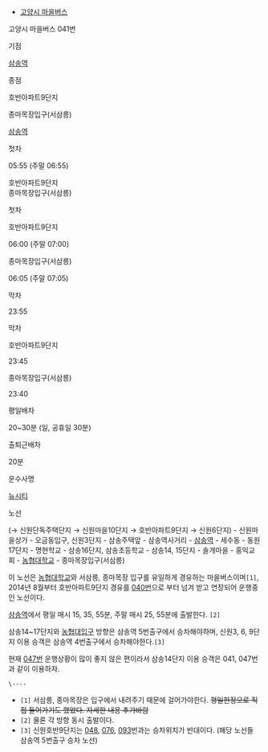   * [고양시 마을버스](%EA%B3%A0%EC%96%91%EC%8B%9C%20%EB%A7%88%EC%9D%84%EB%B2%84%EC%8A%A4.md)  

고양시 마을버스 041번

기점

[삼송역](%EC%82%BC%EC%86%A1%EC%97%AD.md)

종점

호반아파트9단지

종마목장입구(서삼릉)

[삼송역](%EC%82%BC%EC%86%A1%EC%97%AD.md)

첫차

05:55 (주말 06:55)

호반아파트9단지  
종마목장입구(서삼릉)

첫차

호반아파트9단지

06:00 (주말 07:00)

종마목장입구(서삼릉)

06:05 (주말 07:05)

막차

23:55

막차

호반아파트9단지

23:45

종마목장입구(서삼릉)

23:40

평일배차

20~30분 (일, 공휴일 30분)

출퇴근배차

20분

운수사명

[뉴시티](%EB%89%B4%EC%8B%9C%ED%8B%B0.md)

노선

(→ 신원단독주택단지 → 신원마을10단지 → 호반아파트9단지 → 신원6단지) - 신원마을상가 - 오금동입구, 신원3단지 - 삼송주택앞 -
삼송역사거리 - [삼송역](%EC%82%BC%EC%86%A1%EC%97%AD.md) \- 세수동 - 동원17단지 - 명현학교 -
삼송16단지, 삼송초등학교 - 삼송14, 15단지 - 솔개마을 - 홍익교회 -
[농협대학교](%EB%86%8D%ED%98%91%EB%8C%80%ED%95%99%EA%B5%90.md) \- 종마목장입구(서삼릉)

  
이 노선은 [농협대학교](%EB%86%8D%ED%98%91%EB%8C%80%ED%95%99%EA%B5%90.md)와 서삼릉, 종마목장
입구를 유일하게 경유하는 마을버스이며`[1]`, 2014년 8월부터 호반아파트9단지 경유를
[040번](%EA%B3%A0%EC%96%91%20%EB%B2%84%EC%8A%A4%20040.md)으로 부터 넘겨 받고 연장되어
운행중인 노선이다.

[삼송역](%EC%82%BC%EC%86%A1%EC%97%AD.md)에서 평일 매시 15, 35, 55분, 주말 매시 25, 55분에
출발한다. `[2]`

삼송14~17단지와 [농협대입구](%EB%86%8D%ED%98%91%EB%8C%80%ED%95%99%EA%B5%90.md) 방향은
삼송역 5번출구에서 승차해야하며, 신원3, 6, 9단지 이용 승객은 삼송역 4번출구에서 승차해야한다.`[3]`

현재 [047번](%EA%B3%A0%EC%96%91%20%EB%B2%84%EC%8A%A4%20047.md) 운행상황이 많이 좋지 않은
편이라서 삼송14단지 이용 승객은 041, 047번과 같이 이용하자.

`\----`

  * `[1]` 서삼릉, 종마목장은 입구에서 내려주기 때문에 걸어가야한다. <del>평일한정으로 직접 들어가기도 했었다. 자세한 내용 추가바람</del>
  * `[2]` 물론 각 방향 동시 출발이다.
  * `[3]` 신원호반9단지는 [048](%EA%B3%A0%EC%96%91%20%EB%B2%84%EC%8A%A4%20048.md), [076](%EA%B3%A0%EC%96%91%20%EB%B2%84%EC%8A%A4%20076.md), [093](%EA%B3%A0%EC%96%91%20%EB%B2%84%EC%8A%A4%20093.md)번과는 승차위치가 반대이다. (해당 노선들 삼송역 5번출구 승차 노선)

